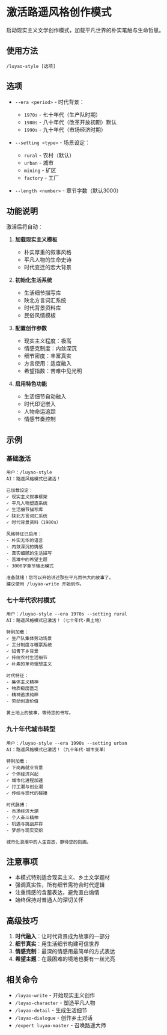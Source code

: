 # 激活路遥风格创作模式

启动现实主义文学创作模式，加载平凡世界的朴实笔触与生命哲思。

## 使用方法

```
/luyao-style [选项]
```

## 选项

- `--era <period>` - 时代背景：
  - `1970s` - 七十年代（生产队时期）
  - `1980s` - 八十年代（改革开放初期）默认
  - `1990s` - 九十年代（市场经济时期）

- `--setting <type>` - 场景设定：
  - `rural` - 农村（默认）
  - `urban` - 城市
  - `mining` - 矿区
  - `factory` - 工厂

- `--length <number>` - 章节字数（默认3000）

## 功能说明

激活后将自动：

1. **加载现实主义模板**
   - 朴实厚重的叙事风格
   - 平凡人物的生命史诗
   - 时代变迁的宏大背景

2. **初始化生活系统**
   - 生活细节描写库
   - 陕北方言词汇系统
   - 时代背景资料库
   - 民俗风情模板

3. **配置创作参数**
   - 现实主义程度：极高
   - 情感克制度：内敛深沉
   - 细节密度：丰富真实
   - 方言使用：适度融入
   - 希望指数：苦难中见光明

4. **启用特色功能**
   - 生活细节自动融入
   - 时代印记嵌入
   - 人物命运追踪
   - 情感节奏控制

## 示例

### 基础激活
```
用户：/luyao-style
AI：路遥风格模式已激活！

已加载设定：
✓ 现实主义叙事框架
✓ 平凡人物塑造系统
✓ 生活细节描写库
✓ 陕北方言词汇系统
✓ 时代背景资料（1980s）

风格特征已启用：
- 朴实无华的语言
- 内敛深沉的情感
- 真实细腻的生活描写
- 苦难中的希望主题
- 3000字章节输出模式

准备就绪！您可以开始讲述那些平凡而伟大的故事了。
建议使用 /luyao-write 开始创作。
```

### 七十年代农村模式
```
用户：/luyao-style --era 1970s --setting rural
AI：路遥风格模式已激活！（七十年代·黄土地）

特别加载：
✓ 生产队集体劳动场景
✓ 工分制度与粮票系统
✓ 知青下乡背景
✓ 传统农村生活细节
✓ 朴素的革命理想主义

时代特征：
- 集体主义精神
- 物质极度匮乏
- 精神追求纯粹
- 劳动创造价值

黄土地上的故事，等待您的书写。
```

### 九十年代城市转型
```
用户：/luyao-style --era 1990s --setting urban
AI：路遥风格模式已激活！（九十年代·城市变革）

特别加载：
✓ 下岗再就业背景
✓ 个体经济兴起
✓ 城市化进程加速
✓ 打工潮与创业潮
✓ 传统与现代的碰撞

时代脉搏：
- 市场经济大潮
- 个人奋斗精神
- 机遇与挑战并存
- 梦想与现实交织

城市化浪潮中的人生百态，静待您的刻画。
```

## 注意事项

- 本模式特别适合现实主义、乡土文学题材
- 强调真实性，所有细节需符合时代逻辑
- 注重情感的含蓄表达，避免直白煽情
- 始终保持对普通人的深切关怀

## 高级技巧

1. **时代融入**：让时代背景成为故事的一部分
2. **细节真实**：用生活细节构建可信世界
3. **情感克制**：最深的情感用最简单的方式表达
4. **希望主题**：在最困难的境地也要有一丝光亮

## 相关命令

- `/luyao-write` - 开始现实主义创作
- `/luyao-character` - 塑造平凡人物
- `/luyao-detail` - 生成生活细节
- `/luyao-dialogue` - 创作乡土对话
- `/expert luyao-master` - 召唤路遥大师